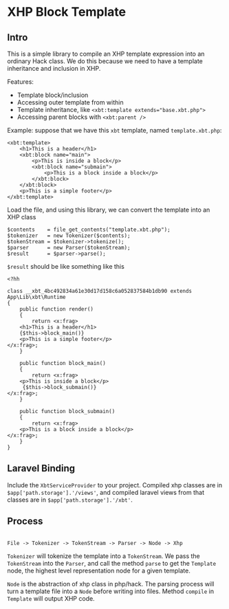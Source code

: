 # XHP Block Template

## Intro

This is a simple library to compile an XHP template expression into an ordinary
Hack class. We do this because we need to have a template inheritance and
inclusion in XHP.

Features:
- Template block/inclusion
- Accessing outer template from within
- Template inheritance, like `<xbt:template extends="base.xbt.php">`
- Accessing parent blocks with `<xbt:parent />`

Example: suppose that we have this `xbt` template, named `template.xbt.php`:
```
<xbt:template>
    <h1>This is a header</h1>
    <xbt:block name="main">
        <p>This is inside a block</p>
        <xbt:block name="submain">
            <p>This is a block inside a block</p>
        </xbt:block>
    </xbt:block>
    <p>This is a simple footer</p>
</xbt:template>
```

Load the file, and using this library, we can convert the template into an XHP
class
```
$contents    = file_get_contents("template.xbt.php");
$tokenizer   = new Tokenizer($contents);
$tokenStream = $tokenizer->tokenize();
$parser      = new Parser($tokenStream);
$result      = $parser->parse();
```

`$result` should be like something like this
```
<?hh

class __xbt_4bc492834a61e30d17d158c6a052837584b1db90 extends App\Lib\xbt\Runtime
{
    public function render()
    {
        return <x:frag>
    <h1>This is a header</h1>
    {$this->block_main()}
    <p>This is a simple footer</p>
</x:frag>;
    }

    public function block_main()
    {
        return <x:frag>
    <p>This is inside a block</p>
     {$this->block_submain()}
</x:frag>;
    }

    public function block_submain()
    {
        return <x:frag>
    <p>This is a block inside a block</p>
</x:frag>;
    }
}
```


## Laravel Binding

Include the `XbtServiceProvider` to your project. Compiled xhp classes are in
`$app['path.storage'].'/views'`, and compiled laravel views from that classes
are in `$app['path.storage'].'/xbt'`.


## Process

```

File -> Tokenizer -> TokenStream -> Parser -> Node -> Xhp

```

`Tokenizer` will tokenize the template into a `TokenStream`. We pass the
`TokenStream` into the `Parser`, and call the method `parse` to get the
`Template` node, the highest level representation node for a given template.

`Node` is the abstraction of xhp class in php/hack. The parsing process will
turn a template file into a `Node` before writing into files. Method `compile`
in `Template` will output XHP code.

